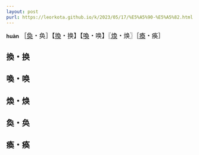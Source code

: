 ```yaml
---
layout: post
purl: https://leorkota.github.io/k/2023/05/17/%E5%A5%90-%E5%A5%82.html
---
```


**huàn** <big>［[奐]()・奂］【[換]({{post.purl}}#換・换)・换】【[喚]({{post.purl}}#喚・唤)・唤】〖[煥]({{post.purl}}#煥・焕)・焕〗［[瘓]({{post.purl}}#瘓・痪)・痪］</big>

## 換・换

## 喚・唤

## 煥・焕

## 奐・奂

## 瘓・痪
